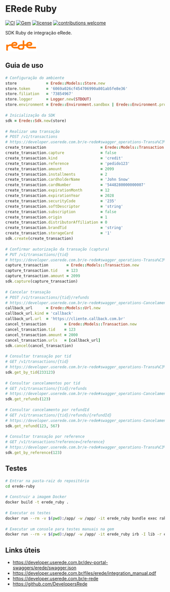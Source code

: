 # ERede Ruby

[![CI](https://github.com/pedrofurtado/erede-ruby-sdk/actions/workflows/ci.yml/badge.svg)](https://github.com/pedrofurtado/erede-ruby-sdk/actions/workflows/ci.yml)
[![Gem](https://img.shields.io/gem/dt/erede-ruby-sdk.svg)]()
[![license](https://img.shields.io/github/license/pedrofurtado/erede-ruby-sdk.svg)]()
[![contributions welcome](https://img.shields.io/badge/contributions-welcome-brightgreen.svg?style=flat)](https://github.com/pedrofurtado/erede-ruby-sdk)

SDK Ruby de integração eRede.

![](./erede-logo.png)

## Guia de uso

```ruby
# Configuração do ambiente
store             = Erede::Models::Store.new
store.token       = '6069a026cf454706990a801ab5fe8e36'
store.filiation   = '73854967'
store.logger      = Logger.new(STDOUT)
store.environment = Erede::Environment.sandbox | Erede::Environment.production

# Inicialização da SDK
sdk = Erede::Sdk.new(store)

# Realizar uma transação
# POST /v1/transactions
# https://developer.userede.com.br/e-rede#swagger_operations-Transa%C3%A7%C3%A3o-realizarTransacao
create_transaction                        = Erede::Models::Transaction.new
create_transaction.capture                = false
create_transaction.kind                   = 'credit'
create_transaction.reference              = 'pedido123'
create_transaction.amount                 = 2099
create_transaction.installments           = 2
create_transaction.cardholderName         = 'John Snow'
create_transaction.cardNumber             = '5448280000000007'
create_transaction.expirationMonth        = 12
create_transaction.expirationYear         = 2028
create_transaction.securityCode           = '235'
create_transaction.softDescriptor         = 'string'
create_transaction.subscription           = false
create_transaction.origin                 = 1
create_transaction.distributorAffiliation = 0
create_transaction.brandTid               = 'string'
create_transaction.storageCard            = '1'
sdk.create(create_transaction)

# Confirmar autorização da transação (captura)
# PUT /v1/transactions/{tid}
# https://developer.userede.com.br/e-rede#swagger_operations-Transa%C3%A7%C3%A3o-confirmarAutorizacaoDaTransacaoCaptura
capture_transaction        = Erede::Models::Transaction.new
capture_transaction.tid    = 123
capture_transaction.amount = 2099
sdk.capture(capture_transaction)

# Cancelar transação
# POST /v1/transactions/{tid}/refunds
# https://developer.userede.com.br/e-rede#swagger_operations-Cancelamento-cancelarTransacao
callback_url      = Erede::Models::Url.new
callback_url.kind = 'callback'
callback_url.url  = 'https://cliente.callback.com.br'
cancel_transaction        = Erede::Models::Transaction.new
cancel_transaction.tid    = 123
cancel_transaction.amount = 2000
cancel_transaction.urls   = [callback_url]
sdk.cancel(cancel_transaction)

# Consultar transação por tid
# GET /v1/transactions/{tid}
# https://developer.userede.com.br/e-rede#swagger_operations-Transa%C3%A7%C3%A3o-consultarTransacaoPorTid
sdk.get_by_tid(233123)

# Consultar cancelamentos por tid
# GET /v1/transactions/{tid}/refunds
# https://developer.userede.com.br/e-rede#swagger_operations-Cancelamento-consultarCancelamentoPorTid
sdk.get_refunds(123)

# Consultar cancelamento por refundId
# GET /v1/transactions/{tid}/refunds/{refundId}
# https://developer.userede.com.br/e-rede#swagger_operations-Cancelamento-consultarCancelamentoPorRefundId
sdk.get_refund(123, 567)

# Consultar transação por reference
# GET /v1/transactions?reference={reference}
# https://developer.userede.com.br/e-rede#swagger_operations-Transa%C3%A7%C3%A3o-consultarTransacaoPorReference
sdk.get_by_reference(123)
```

## Testes

```bash
# Entrar na pasta-raiz do repositório
cd erede-ruby

# Construir a imagem Docker
docker build -t erede_ruby .

# Executar os testes
docker run --rm -v $(pwd):/app/ -w /app/ -it erede_ruby bundle exec rake spec

# Executar um console para testes manuais na gem
docker run --rm -v $(pwd):/app/ -w /app/ -it erede_ruby irb -I lib -r erede
```

## Links úteis

- https://developer.userede.com.br/dev-portal-swaggers/erede/swagger.json
- https://developer.userede.com.br/files/erede/integration_manual.pdf
- https://developer.userede.com.br/e-rede
- https://github.com/DevelopersRede
